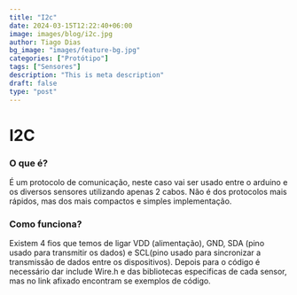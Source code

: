 ```yaml
---
title: "I2c"
date: 2024-03-15T12:22:40+06:00
image: images/blog/i2c.jpg
author: Tiago Dias
bg_image: "images/feature-bg.jpg"
categories: ["Protótipo"]
tags: ["Sensores"]
description: "This is meta description"
draft: false
type: "post"
---
```


# I2C

### O que é?

É um protocolo de comunicação, neste caso vai ser usado entre o arduino e os diversos sensores utilizando apenas 2 cabos. Não é dos protocolos mais rápidos, mas dos mais compactos e simples implementação.

### Como funciona?

Existem 4 fios que temos de ligar VDD (alimentação), GND,  SDA (pino usado para transmitir os dados) e SCL(pino usado para sincronizar a transmissão de dados entre os dispositivos). Depois para o código é necessário dar include Wire.h e das bibliotecas especificas de cada sensor, mas no link afixado encontram se exemplos de código.
